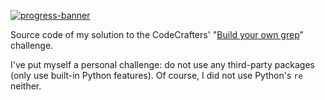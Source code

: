 [![progress-banner](https://app.codecrafters.io/progress/grep/b1c0fde0-9185-461d-b282-bd794313438f)](https://app.codecrafters.io/users/EpocDotFr)

Source code of my solution to the CodeCrafters' "[Build your own grep](https://codecrafters.io/challenges/grep)"
challenge.

I've put myself a personal challenge: do not use any third-party packages (only use built-in Python features). Of course,
I did not use Python's `re` neither.